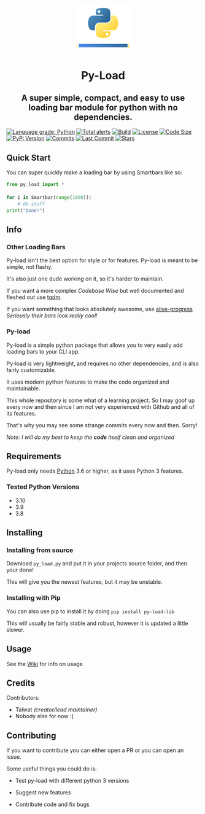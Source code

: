 <h1 align="center">
    <img src="https://raw.githubusercontent.com/talwat/py-load/main/svgs/py-load-logo.svg" width="30%">
</h1>
<h1 align="center">
    Py-Load
</h1>
<h2 align="center">
    A super simple, compact, and easy to use loading bar module for python with no dependencies.
</h2>

[![Language grade: Python](https://img.shields.io/lgtm/grade/python/g/talwat/py-load.svg?logo=lgtm&logoWidth=18)](https://lgtm.com/projects/g/talwat/py-load/context:python)
[![Total alerts](https://img.shields.io/lgtm/alerts/g/talwat/py-load.svg?logo=lgtm&logoWidth=18)](https://lgtm.com/projects/g/talwat/py-load/alerts/)
[![Build](https://img.shields.io/github/workflow/status/talwat/py-load/Python%20application)](https://github.com/talwat/py-load/actions/workflows/python-app.yml)
[![License](https://img.shields.io/github/license/talwat/py-load)](https://github.com/talwat/py-load/blob/main/LICENSE)
[![Code Size](https://img.shields.io/github/languages/code-size/talwat/py-load)](https://img.shields.io/github/languages/code-size/talwat/py-load)
[![PyPi Version](https://img.shields.io/pypi/v/py-load-lib)](https://pypi.org/project/py-load-lib)
[![Commits](https://img.shields.io/github/commit-activity/m/talwat/py-load)](https://github.com/talwat/py-load/commits/main)
[![Last Commit](https://img.shields.io/github/last-commit/talwat/py-load)](https://github.com/talwat/py-load/commits/main)
[![Stars](https://img.shields.io/github/stars/talwat/py-load)](https://img.shields.io/github/stars/talwat/py-load)

## Quick Start

You can super quickly make a loading bar by using Smartbars like so:

```python
from py_load import *

for i in Smartbar(range(1000)):
    # do stuff
print("Done!")
```

## Info

### Other Loading Bars

Py-load isn't the best option for style or for features. Py-load is meant to be simple, not flashy.

It's also just one dude working on it, so it's harder to maintain.

If you want a more complex *Codebase Wise* but well documented and fleshed out use [tqdm](https://github.com/tqdm/tqdm).

If you want something that looks absolutely awesome, use [alive-progress](https://github.com/rsalmei/alive-progress)
*Seriously their bars look really cool!*

### Py-load

Py-load is a simple python package that allows you to very easily add loading bars to your CLI app.

Py-load is very lightweight, and requires no other dependencies, and is also fairly customizable.

It uses modern python features to make the code organized and maintainable.

This whole repository is some what of a learning project.
So I may goof up every now and then since I am not very experienced with Github and all of its features.

That's why you may see some strange commits every now and then. Sorry!

*Note: I will do my best to keep the **code** itself clean and organized*

## Requirements

Py-load only needs [Python](https://python.org) 3.6 or higher, as it uses Python 3 features.

### Tested Python Versions

* 3.10
* 3.9
* 3.8

## Installing

### Installing from source

Download `py_load.py` and put it in your projects source folder, and then your done!

This will give you the newest features, but it may be unstable.

### Installing with Pip

You can also use pip to install it by doing `pip install py-load-lib`

This will usually be fairly stable and robust, however it is updated a little slower.

## Usage

See the [Wiki](https://github.com/talwat/py-load/wiki) for info on usage.

## Credits

Contributors:

* Talwat *(creator/lead maintainer)*
* Nobody else for now :(

## Contributing

If you want to contribute you can either open a PR or you can open an issue.

Some useful things you could do is:

* Test py-load with different python 3 versions

* Suggest new features

* Contribute code and fix bugs
